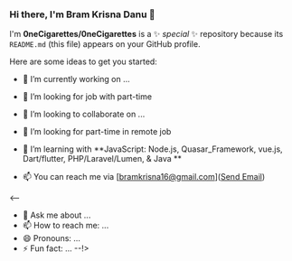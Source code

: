 ### Hi there, I'm Bram Krisna Danu 👋

I'm **0neCigarettes/0neCigarettes** is a ✨ _special_ ✨ repository because its `README.md` (this file) appears on your GitHub profile.

Here are some ideas to get you started:

- 🔭 I’m currently working on ...
- 🤔 I’m looking for job with part-time
- 👯 I’m looking to collaborate on ...

- 🔭 I’m looking for part-time in remote job
- 🌱 I’m learning with **JavaScript: Node.js, Quasar_Framework, vue.js, Dart/flutter, PHP/Laravel/Lumen, & Java **
- 📫 You can reach me via [bramkrisna16@gmail.com](<a href = "mailto: abc@example.com">Send Email</a>)

<--
- 💬 Ask me about ...
- 📫 How to reach me: ...
- 😄 Pronouns: ...
- ⚡ Fun fact: ...
--!>
